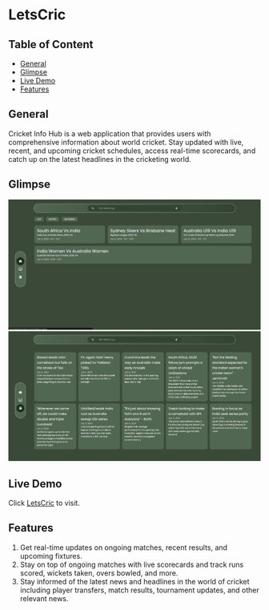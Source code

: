 # LetsCric
## Table of Content
- [General](#general)
- [Glimpse](#glimpse)
- [Live Demo](#live-demo)
- [Features](#features)
  

## General
Cricket Info Hub is a web application that provides users with comprehensive information about world cricket. Stay updated with live, recent, and upcoming cricket schedules, access real-time scorecards, and catch up on the latest headlines in the cricketing world.


## Glimpse 

<img src = "/Documentation/home.png" alt = "Home-page">
<img src = "/Documentation/News.png" alt = "News">

## Live Demo

Click [LetsCric](https://abhashn8.github.io/LetsCric) to visit.


## Features
1) Get real-time updates on ongoing matches, recent results, and upcoming fixtures.
2) Stay on top of ongoing matches with live scorecards and track runs scored, wickets taken, overs bowled, and more.
3) Stay informed of the latest news and headlines in the world of cricket including player transfers, match results, tournament updates, and other relevant news.

